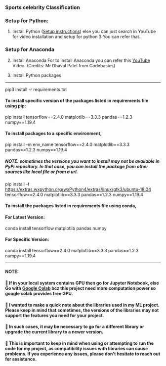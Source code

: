 
### Sports celebrity Classification
### Setup for Python:

1. Install Python ([Setup instructions](https://wiki.python.org/moin/BeginnersGuide))
 else you can just search in YouTube for video installation and setup for python 3 You can refer that..

### Setup for Anaconda
2. Install Anaconda 
For to install Anaconda you can refer this [YouTube](https://youtu.be/Vt6loGK9Adc) Video. (Credits: Mr Dhaval Patel from Codebasics)

3. Install Python packages

----
pip3 install -r requirements.txt


#### To install specific version of the packages listed in requirements file using pip:

pip install tensorflow==2.4.0 matplotlib==3.3.3 pandas==1.2.3 numpy==1.19.4

#### To install packages to a specific environment,
pip install -m env_name tensorflow==2.4.0 matplotlib==3.3.3 pandas==1.2.3 numpy==1.19.4

##### NOTE: sometimes the versions you want to install may not be available in PyPi repository. In that case, you can install the package from other sources like local file or from a url.

pip install -f https://extras.wxpython.org/wxPython4/extras/linux/gtk3/ubuntu-18.04 tensorflow==2.4.0 matplotlib==3.3.3 pandas==1.2.3 numpy==1.19.4

#### To install the packages listed in requirements file using conda,
#### For Latest Version:

conda install tensorflow matplotlib pandas numpy

#### For Specific Version:

conda install tensorflow==2.4.0 matplotlib==3.3.3 pandas==1.2.3 numpy==1.19.4

----

#### NOTE: 
#### 📌 If in your local system contains GPU then go for Jupyter Notebook, else Go with [Google Colab](https://colab.research.google.com/) bcz this project need more computation power so google colab provides free GPU. 

#### 📌 I wanted to make a quick note about the libraries used in my ML project. Please keep in mind that sometimes, the versions of the libraries may not support the features you need for your project. 
#### 📌 In such cases, it may be necessary to go for a different library or upgrade the current library to a newer version.
#### 📌 This is important to keep in mind when using or attempting to run the code for my project, as compatibility issues with libraries can cause problems. If you experience any issues, please don't hesitate to reach out for assistance.
